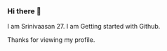 ### Hi there 👋
I am Srinivaasan 27. 
I am Getting started with Github.


Thanks for viewing my profile. 
